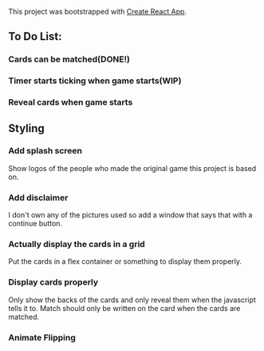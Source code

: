 This project was bootstrapped with [Create React App](https://github.com/facebook/create-react-app).

## To Do List:

### Cards can be matched(DONE!)

### Timer starts ticking when game starts(WIP)

### Reveal cards when game starts


## Styling

### Add splash screen
Show logos of the people who made the original game this project is based on.

### Add disclaimer
I don't own any of the pictures used so add a window that says that with a continue button.

### Actually display the cards in a grid
Put the cards in a flex container or something to display them properly. 

### Display cards properly
Only show the backs of the cards and only reveal them when the javascript tells it to. Match should only be written on the card when the cards are matched.

### Animate Flipping
